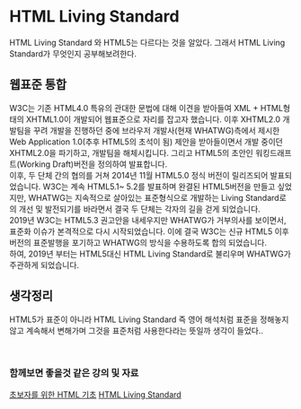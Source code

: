# HTML Living Standard

HTML Living Standard 와 HTML5는 다르다는 것을 알았다. 그래서 HTML Living Standard가 무엇인지 공부해보려한다.

## 웹표준 통합

W3C는 기존 HTML4.0 특유의 관대한 문법에 대해 이견을 받아들여 XML + HTML형태의 XHTML1.0이 개발되어 웹표준으로 자리를 잡고자 했습니다. 이후 XHTML2.0 개발팀을 꾸려 개발을 진행하던 중에 브라우저 개발사(현재 WHATWG)측에서 제시한 Web Application 1.0(추후 HTML5의 초석이 됨) 제안을 받아들이면서 개발 중이던 XHTML2.0을 파기하고, 개발팀을 해체시킵니다. 그리고 HTML5의 초안인 워킹드래프트(Working Draft)버전을 정의하여 발표합니다.  
이후, 두 단체 간의 협의를 거쳐 2014년 11월 HTML5.0 정식 버전이 릴리즈되어 발표되었습니다. W3C는 계속 HTML5.1~ 5.2를 발표하며 완결된 HTML5버전을 만들고 싶었지만, WHATWG는 지속적으로 살아있는 표준형식으로 개발하는 Living Standard로의 개선 및 발전되기를 바라면서 결국 두 단체는 각자의 길을 걷게 되었습니다.  
2019년 W3C는 HTML5.3 권고안을 내세우지만 WHATWG가 거부의사를 보이면서, 표준화 이슈가 본격적으로 다시 시작되었습니다. 이에 결국 W3C는 신규 HTML5 이후 버전의 표준발행을 포기하고 WHATWG의 방식을 수용하도록 합의 되었습니다.  
하여, 2019년 부터는 HTML5대신 HTML Living Standard로 불리우며 WHATWG가 주관하게 되었습니다.

## 생각정리

HTML5가 표준이 아니라 HTML Living Standard 즉 영어 해석처럼 표준을 정해놓지 않고 계속해서 변해가며 그것을 표준처럼 사용한다라는 뜻일까 생각이 들었다..

<br>

### 함께보면 좋을것 같은 강의 및 자료

[초보자를 위한 HTML 기초](https://www.inflearn.com/course/html-%ED%91%9C%EC%A4%80-%EA%B8%B0%EC%B4%88?inst=4c10ec91#curriculum)
[HTML Living Standard](https://html.spec.whatwg.org/multipage/)

